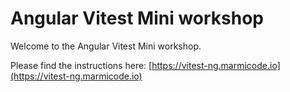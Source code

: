 # Angular Vitest Mini workshop

Welcome to the Angular Vitest Mini workshop.

Please find the instructions here: [https://vitest-ng.marmicode.io](https://vitest-ng.marmicode.io)
